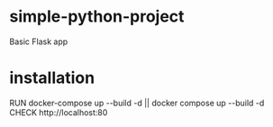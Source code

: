 # simple-python-project
Basic Flask app

# installation
RUN docker-compose up --build -d || docker compose up --build -d
CHECK http://localhost:80